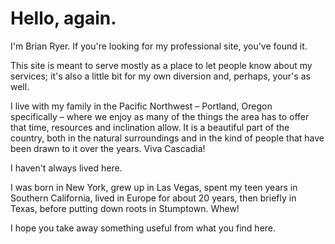 # Hello, again.
I'm Brian Ryer. If you're looking for my professional site, you've found it.

This site is meant to serve mostly as a place to let people know about my services; it's also a little bit for my own diversion and, perhaps, your's as well. 

I live with my family in the Pacific Northwest – Portland, Oregon specifically – where we enjoy as many of the things the area has to offer that time, resources and inclination allow. It is a beautiful part of the country, both in the natural surroundings and in the kind of people that have been drawn to it over the years. Viva Cascadia!

I haven't always lived here.

I was born in New York, grew up in Las Vegas, spent my teen years in Southern California, lived in Europe for about 20 years, then briefly in Texas, before putting down roots in Stumptown. Whew! 

I hope you take away something useful from what you find here. 
